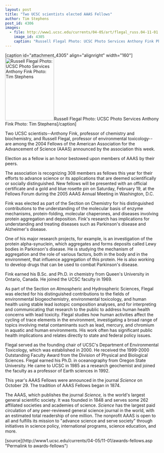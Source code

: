 ```yaml
---
layout: post
title: "Two UCSC scientists elected AAAS Fellows"
author: Tim Stephens
post_id: 4306
images:
  - file: http://www1.ucsc.edu/currents/04-05/art/flegal_russ.04-11-01.160.jpg
    image_id: 4305
    caption: "Russell Flegal Photo: UCSC Photo Services Anthony Fink Photo: Tim Stephens"
---
```


[caption id="attachment_4305" align="alignright" width="160"]<a href="http://localhost/mysite/wp-content/uploads/2004/11/flegal_russ.04-11-01.160.jpg"><img class="size-full wp-image-4305" src="http://localhost/mysite/wp-content/uploads/2004/11/flegal_russ.04-11-01.160.jpg" alt="Russell Flegal Photo: UCSC Photo Services Anthony Fink Photo: Tim Stephens" width="160" height="205" /></a>Russell Flegal Photo: UCSC Photo Services Anthony Fink Photo: Tim Stephens[/caption]
<a name="content" id="content"></a>
<p>
  Two UCSC scientists--Anthony Fink, professor of chemistry and biochemistry, and Russell Flegal, professor of environmental toxicology--are among the 2004 Fellows of the American Association for the Advancement of Science (AAAS) announced by the association this week.
</p>
<p>
  Election as a fellow is an honor bestowed upon members of AAAS by their peers.
</p>
<p>
  The association is recognizing 308 members as fellows this year for their efforts to advance science or its applications that are deemed scientifically or socially distinguished. New fellows will be presented with an official certificate and a gold and blue rosette pin on Saturday, February 19, at the Fellows Forum during the 2005 AAAS Annual Meeting in Washington, D.C.
</p>
<p>
  Fink was elected as part of the Section on Chemistry for his distinguished contributions to the understanding of the molecular basis of enzyme mechanisms, protein-folding, molecular chaperones, and diseases involving protein aggregation and deposition. Fink's research has implications for understanding and treating diseases such as Parkinson's disease and Alzheimer's disease.
</p>
<p>
  One of his major research projects, for example, is an investigation of the protein alpha-synuclein, which aggregates and forms deposits called Lewy bodies in Parkinson's disease. He is studying the mechanism of aggregation and the role of various factors, both in the body and in the environment, that influence aggregation of this protein. He is also working to develop drugs that can be used to combat Parkinson's disease.
</p>
<p>
  Fink earned his B.Sc. and Ph.D. in chemistry from Queen's University in Ontario, Canada. He joined the UCSC faculty in 1969.
</p>
<p>
  As part of the Section on Atmospheric and Hydrospheric Sciences, Flegal was elected for his distinguished contributions to the fields of environmental biogeochemistry, environmental toxicology, and human health using stable lead isotopic composition analyses, and for interpreting and communicating that research to the public to address human health concerns with lead toxicity. Flegal studies how human activities affect the cycling of trace elements in the environment, investigating a broad range of topics involving metal contaminants such as lead, mercury, and chromium in aquatic and human environments. His work often has significant public health implications and relates directly to state and federal policy issues.
</p>
<p>
  Flegal served as the founding chair of UCSC's Department of Environmental Toxicology, which was established in 2000. He received the 1999-2000 Outstanding Faculty Award from the Division of Physical and Biological Sciences. Flegal earned his Ph.D. in oceanography from Oregon State University. He came to UCSC in 1985 as a research geochemist and joined the faculty as a professor of Earth sciences in 1992.
</p>
<p>
  This year's AAAS Fellows were announced in the journal <i>Science</i> on October 29. The tradition of AAAS Fellows began in 1874.
</p>
<p>
  The AAAS, which publishes the journal <i>Science,</i> is the world's largest general scientific society. It was founded in 1848 and serves some 262 affiliated societies and academies of science. <i>Science</i> has the largest paid circulation of any peer-reviewed general science journal in the world, with an estimated total readership of one million. The nonprofit AAAS is open to all and fulfills its mission to "advance science and serve society" through initiatives in science policy, international programs, science education, and more.
</p>
<form>

</form>
<p>

</p>
[source](http://www1.ucsc.edu/currents/04-05/11-01/awards-fellows.asp "Permalink to awards-fellows")
